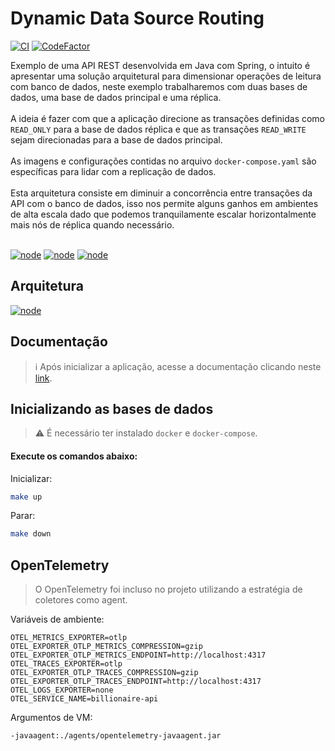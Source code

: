 # Dynamic Data Source Routing

[![CI](https://github.com/jonathanmdr/RoutingDataSource/actions/workflows/maven.yml/badge.svg)](https://github.com/jonathanmdr/RoutingDataSource/actions/workflows/maven.yml)
[![CodeFactor](https://www.codefactor.io/repository/github/jonathanmdr/dynamicdatasourcerouting/badge)](https://www.codefactor.io/repository/github/jonathanmdr/dynamicdatasourcerouting)

Exemplo de uma API REST desenvolvida em Java com Spring, o intuito é apresentar uma solução arquitetural para dimensionar operações de leitura com banco de dados, neste exemplo trabalharemos com duas bases de dados, uma base de dados principal e uma réplica.
</br>
</br>
A ideia é fazer com que a aplicação direcione as transações definidas como `READ_ONLY` para a base de dados réplica e que as transações `READ_WRITE` sejam direcionadas para a base de dados principal.
</br>
</br>
As imagens e configurações contidas no arquivo `docker-compose.yaml` são específicas para lidar com a replicação de dados.
</br>
</br>
Esta arquitetura consiste em diminuir a concorrência entre transações da API com o banco de dados, isso nos permite alguns ganhos em ambientes de alta escala dado que podemos tranquilamente escalar horizontalmente mais nós de réplica quando necessário.
</br>
</br>

[![node](https://img.shields.io/badge/Azul_Zulu_OpenJDK-21-red.svg)](https://www.azul.com/downloads/?package=jdk#zulu)
[![node](https://img.shields.io/badge/Spring_Boot-3.1.4-green.svg)](https://spring.io/)
[![node](https://img.shields.io/badge/MySQL-8.0.28-blue.svg)](https://www.mysql.com/)


## Arquitetura
[![node](https://github.com/jonathanmdr/RoutingDataSource/blob/master/docs/replication-databases.png)](https://github.com/jonathanmdr/RoutingDataSource/blob/master/docs/replication-databases.png)

## Documentação
> :information_source: Após inicializar a aplicação, acesse a documentação clicando neste [link](http://localhost:8080/).

## Inicializando as bases de dados
> :warning: É necessário ter instalado `docker` e `docker-compose`.

#### Execute os comandos abaixo:

Inicializar:
```sh
make up
```
Parar:
```sh
make down
```
## OpenTelemetry
> O OpenTelemetry foi incluso no projeto utilizando a estratégia de coletores como agent.

Variáveis de ambiente:
```shell
OTEL_METRICS_EXPORTER=otlp
OTEL_EXPORTER_OTLP_METRICS_COMPRESSION=gzip
OTEL_EXPORTER_OTLP_METRICS_ENDPOINT=http://localhost:4317
OTEL_TRACES_EXPORTER=otlp
OTEL_EXPORTER_OTLP_TRACES_COMPRESSION=gzip
OTEL_EXPORTER_OTLP_TRACES_ENDPOINT=http://localhost:4317
OTEL_LOGS_EXPORTER=none
OTEL_SERVICE_NAME=billionaire-api
```

Argumentos de VM:
```shell
-javaagent:./agents/opentelemetry-javaagent.jar
```